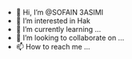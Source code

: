 - 👋 Hi, I’m @SOFAIN 3ASIMI
- 👀 I’m interested in Hak
- 🌱 I’m currently learning ...
- 💞️ I’m looking to collaborate on ...
- 📫 How to reach me ...

<!---
gamlisofain/gamlisofain is a ✨ special ✨ repository because its `README.md` (this file) appears on your GitHub profile.
You can click the Preview link to take a look at your changes.
--->
